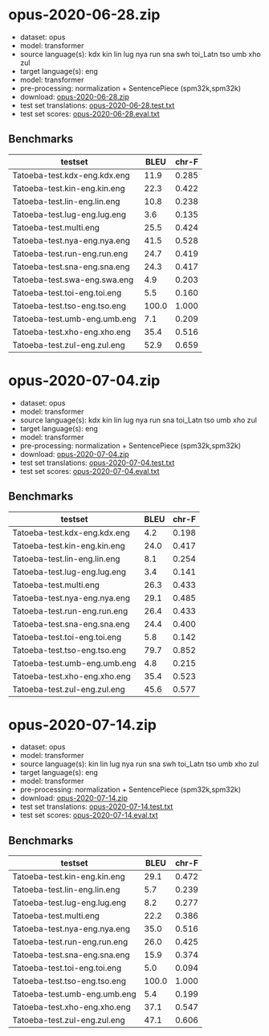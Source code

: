 # opus-2020-06-28.zip

* dataset: opus
* model: transformer
* source language(s): kdx kin lin lug nya run sna swh toi_Latn tso umb xho zul
* target language(s): eng
* model: transformer
* pre-processing: normalization + SentencePiece (spm32k,spm32k)
* download: [opus-2020-06-28.zip](https://object.pouta.csc.fi/Tatoeba-MT-models/bnt-eng/opus-2020-06-28.zip)
* test set translations: [opus-2020-06-28.test.txt](https://object.pouta.csc.fi/Tatoeba-MT-models/bnt-eng/opus-2020-06-28.test.txt)
* test set scores: [opus-2020-06-28.eval.txt](https://object.pouta.csc.fi/Tatoeba-MT-models/bnt-eng/opus-2020-06-28.eval.txt)

## Benchmarks

| testset               | BLEU  | chr-F |
|-----------------------|-------|-------|
| Tatoeba-test.kdx-eng.kdx.eng 	| 11.9 	| 0.285 |
| Tatoeba-test.kin-eng.kin.eng 	| 22.3 	| 0.422 |
| Tatoeba-test.lin-eng.lin.eng 	| 10.8 	| 0.238 |
| Tatoeba-test.lug-eng.lug.eng 	| 3.6 	| 0.135 |
| Tatoeba-test.multi.eng 	| 25.5 	| 0.424 |
| Tatoeba-test.nya-eng.nya.eng 	| 41.5 	| 0.528 |
| Tatoeba-test.run-eng.run.eng 	| 24.7 	| 0.419 |
| Tatoeba-test.sna-eng.sna.eng 	| 24.3 	| 0.417 |
| Tatoeba-test.swa-eng.swa.eng 	| 4.9 	| 0.203 |
| Tatoeba-test.toi-eng.toi.eng 	| 5.5 	| 0.160 |
| Tatoeba-test.tso-eng.tso.eng 	| 100.0 	| 1.000 |
| Tatoeba-test.umb-eng.umb.eng 	| 7.1 	| 0.209 |
| Tatoeba-test.xho-eng.xho.eng 	| 35.4 	| 0.516 |
| Tatoeba-test.zul-eng.zul.eng 	| 52.9 	| 0.659 |

# opus-2020-07-04.zip

* dataset: opus
* model: transformer
* source language(s): kdx kin lin lug nya run sna toi_Latn tso umb xho zul
* target language(s): eng
* model: transformer
* pre-processing: normalization + SentencePiece (spm32k,spm32k)
* download: [opus-2020-07-04.zip](https://object.pouta.csc.fi/Tatoeba-MT-models/bnt-eng/opus-2020-07-04.zip)
* test set translations: [opus-2020-07-04.test.txt](https://object.pouta.csc.fi/Tatoeba-MT-models/bnt-eng/opus-2020-07-04.test.txt)
* test set scores: [opus-2020-07-04.eval.txt](https://object.pouta.csc.fi/Tatoeba-MT-models/bnt-eng/opus-2020-07-04.eval.txt)

## Benchmarks

| testset               | BLEU  | chr-F |
|-----------------------|-------|-------|
| Tatoeba-test.kdx-eng.kdx.eng 	| 4.2 	| 0.198 |
| Tatoeba-test.kin-eng.kin.eng 	| 24.0 	| 0.417 |
| Tatoeba-test.lin-eng.lin.eng 	| 8.1 	| 0.254 |
| Tatoeba-test.lug-eng.lug.eng 	| 3.4 	| 0.141 |
| Tatoeba-test.multi.eng 	| 26.3 	| 0.433 |
| Tatoeba-test.nya-eng.nya.eng 	| 29.1 	| 0.485 |
| Tatoeba-test.run-eng.run.eng 	| 26.4 	| 0.433 |
| Tatoeba-test.sna-eng.sna.eng 	| 24.4 	| 0.400 |
| Tatoeba-test.toi-eng.toi.eng 	| 5.8 	| 0.142 |
| Tatoeba-test.tso-eng.tso.eng 	| 79.7 	| 0.852 |
| Tatoeba-test.umb-eng.umb.eng 	| 4.8 	| 0.215 |
| Tatoeba-test.xho-eng.xho.eng 	| 35.4 	| 0.523 |
| Tatoeba-test.zul-eng.zul.eng 	| 45.6 	| 0.577 |

# opus-2020-07-14.zip

* dataset: opus
* model: transformer
* source language(s): kin lin lug nya run sna swh toi_Latn tso umb xho zul
* target language(s): eng
* model: transformer
* pre-processing: normalization + SentencePiece (spm32k,spm32k)
* download: [opus-2020-07-14.zip](https://object.pouta.csc.fi/Tatoeba-MT-models/bnt-eng/opus-2020-07-14.zip)
* test set translations: [opus-2020-07-14.test.txt](https://object.pouta.csc.fi/Tatoeba-MT-models/bnt-eng/opus-2020-07-14.test.txt)
* test set scores: [opus-2020-07-14.eval.txt](https://object.pouta.csc.fi/Tatoeba-MT-models/bnt-eng/opus-2020-07-14.eval.txt)

## Benchmarks

| testset               | BLEU  | chr-F |
|-----------------------|-------|-------|
| Tatoeba-test.kin-eng.kin.eng 	| 29.1 	| 0.472 |
| Tatoeba-test.lin-eng.lin.eng 	| 5.7 	| 0.239 |
| Tatoeba-test.lug-eng.lug.eng 	| 8.2 	| 0.277 |
| Tatoeba-test.multi.eng 	| 22.2 	| 0.386 |
| Tatoeba-test.nya-eng.nya.eng 	| 35.0 	| 0.516 |
| Tatoeba-test.run-eng.run.eng 	| 26.0 	| 0.425 |
| Tatoeba-test.sna-eng.sna.eng 	| 15.9 	| 0.374 |
| Tatoeba-test.toi-eng.toi.eng 	| 5.0 	| 0.094 |
| Tatoeba-test.tso-eng.tso.eng 	| 100.0 	| 1.000 |
| Tatoeba-test.umb-eng.umb.eng 	| 5.4 	| 0.199 |
| Tatoeba-test.xho-eng.xho.eng 	| 37.1 	| 0.547 |
| Tatoeba-test.zul-eng.zul.eng 	| 47.1 	| 0.606 |

